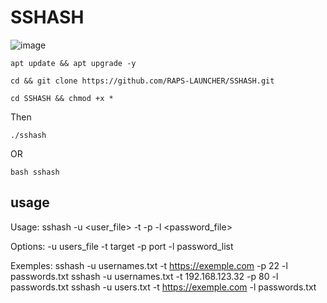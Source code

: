 # SSHASH

![image](https://github.com/RAPS-LAUNCHER/SSHASH/assets/143559207/a768f8c0-3251-4af9-b963-066e59b2ef3c)


```
apt update && apt upgrade -y
```
```
cd && git clone https://github.com/RAPS-LAUNCHER/SSHASH.git
```

```
cd SSHASH && chmod +x *
```
Then 
```
./sshash
```
OR
```
bash sshash
```
## usage

Usage: sshash -u <user_file> -t <target> -p <port> -l <password_file>


Options:
 -u users_file
 -t target <ip or url>
 -p port
 -l password_list

Exemples:
 sshash -u usernames.txt -t https://exemple.com -p 22 -l passwords.txt
 sshash -u usernames.txt -t 192.168.123.32 -p 80 -l passwords.txt
 sshash -u users.txt -t https://exemple.com -l passwords.txt
